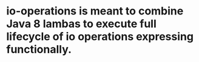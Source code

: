 # io-operations is meant to combine Java 8 lambas to execute full lifecycle of io operations expressing functionally. #

